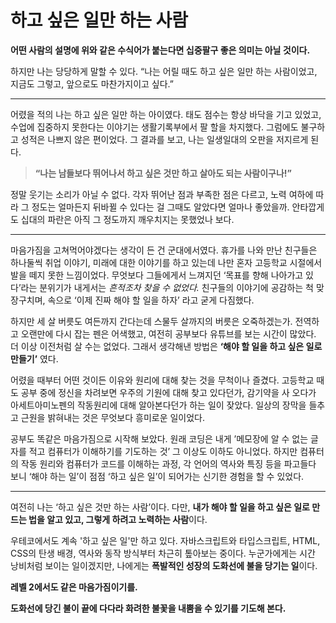 # 하고 싶은 일만 하는 사람

**어떤 사람의 설명에 위와 같은 수식어가 붙는다면 십중팔구 좋은 의미는 아닐 것이다.**

하지만 나는 당당하게 말할 수 있다.
“나는 어릴 때도 하고 싶은 일만 하는 사람이었고, 지금도 그렇고, 앞으로도 마찬가지이고 싶다.”

<hr/>

어렸을 적의 나는 하고 싶은 일만 하는 아이였다. 태도 점수는 항상 바닥을 기고 있었고, 수업에 집중하지 못한다는 이야기는 생활기록부에서 팔 할을 차지했다. 그럼에도 불구하고 성적은 나쁘지 않은 편이었다. 그 결과를 보고, 나는 일생일대의 오판을 저지르게 된다.

> **“나는 남들보다 뛰어나서 하고 싶은 것만 하고 살아도 되는 사람이구나!”**

정말 웃기는 소리가 아닐 수 없다. 각자 뛰어난 점과 부족한 점은 다르고, 노력 여하에 따라 그 정도는 얼마든지 뒤바뀔 수 있다는 걸 그때도 알았다면 얼마나 좋았을까. 안타깝게도 십대의 파란은 아직 그 정도까지 깨우치지는 못했었나 보다.

<hr/>

마음가짐을 고쳐먹어야겠다는 생각이 든 건 군대에서였다. 휴가를 나와 만난 친구들은 하나둘씩 취업 이야기, 미래에 대한 이야기를 하고 있는데 나만 혼자 고등학교 시절에서 발을 떼지 못한 느낌이었다. 무엇보다 그들에게서 느껴지던 ‘목표를 향해 나아가고 있다’라는 분위기가 내게서는 _흔적조차 찾을 수 없었다._ 친구들의 이야기에 공감하는 척 맞장구치며, 속으로 ‘이제 진짜 해야 할 일을 하자’ 라고 굳게 다짐했다.

하지만 세 살 버릇도 여든까지 간다는데 스물두 살까지의 버릇은 오죽하겠는가. 전역하고 오랜만에 다시 잡는 펜은 어색했고, 여전히 공부보다 유튜브를 보는 시간이 많았다. 더 이상 이전처럼 살 수는 없었다. 그래서 생각해낸 방법은 **‘해야 할 일을 하고 싶은 일로 만들기’** 였다.

어렸을 때부터 어떤 것이든 이유와 원리에 대해 찾는 것을 무척이나 즐겼다. 고등학교 때도 공부 중에 정신을 차려보면 우주의 기원에 대해 찾고 있다던가, 감기약을 사 오다가 아세트아미노펜의 작동원리에 대해 알아본다던가 하는 일이 잦았다. 일상의 장막을 들추고 근원을 밝혀내는 것은 무엇보다 흥미로운 일이었다.

공부도 똑같은 마음가짐으로 시작해 보았다. 원래 코딩은 내게 ’메모장에 알 수 없는 글자를 적고 컴퓨터가 이해하기를 기도하는 것’ 그 이상도 이하도 아니었다. 하지만 컴퓨터의 작동 원리와 컴퓨터가 코드를 이해하는 과정, 각 언어의 역사와 특징 등을 파고들다 보니 ‘해야 하는 일’이 점점 ‘하고 싶은 일’이 되어가는 신기한 경험을 할 수 있었다.

<hr/>

여전히 나는 ‘하고 싶은 것만 하는 사람’이다. 다만, **내가 해야 할 일을 하고 싶은 일로 만드는 법을 알고 있고, 그렇게 하려고 노력하는 사람**이다.

우테코에서도 계속 '하고 싶은 일'만 하고 있다. 자바스크립트와 타입스크립트, HTML, CSS의 탄생 배경, 역사와 동작 방식부터 차근히 톺아보는 중이다. 누군가에게는 시간 낭비처럼 보이는 일이겠지만, 나에게는 **폭발적인 성장의 도화선에 불을 당기는 일**이다.

**레벨 2에서도 같은 마음가짐이기를.**

**도화선에 당긴 불이 끝에 다다라 화려한 불꽃을 내뿜을 수 있기를 기도해 본다.**
